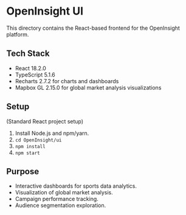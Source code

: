 # OpenInsight UI

This directory contains the React-based frontend for the OpenInsight platform.

## Tech Stack
- React 18.2.0
- TypeScript 5.1.6
- Recharts 2.7.2 for charts and dashboards
- Mapbox GL 2.15.0 for global market analysis visualizations

## Setup
(Standard React project setup)
1. Install Node.js and npm/yarn.
2. `cd OpenInsight/ui`
3. `npm install`
4. `npm start`

## Purpose
- Interactive dashboards for sports data analytics.
- Visualization of global market analysis.
- Campaign performance tracking.
- Audience segmentation exploration. 
